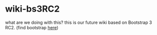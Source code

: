 wiki-bs3RC2
===========

what are we doing with this? this is our future wiki based on Bootstrap 3 RC2. (find bootstrap [here](http://github.com/twbs/bootstrap/))
